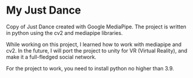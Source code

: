 # My Just Dance
  Copy of Just Dance created with Google MediaPipe.
  The project is written in python using the cv2 and mediapipe libraries.
  
  While working on this project, I learned how to work with mediapipe and cv2. In the future, I will port the project to unity for VR (Virtual Reality), and make it a full-fledged social network.

  For the project to work, you need to install python no higher than 3.9.
